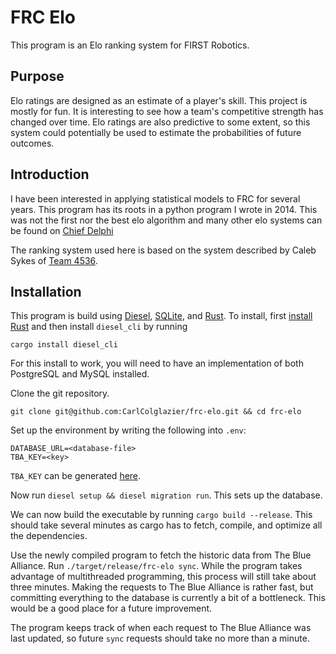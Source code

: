 # FRC Elo

This program is an Elo ranking system for FIRST Robotics.

## Purpose

Elo ratings are designed as an estimate of a player's skill. This
project is mostly for fun. It is interesting to see how a team's
competitive strength has changed over time. Elo ratings are also
predictive to some extent, so this system could potentially be
used to estimate the probabilities of future outcomes.

## Introduction

I have been interested in applying statistical models to FRC for
several years. This program has its roots in a python program I wrote
in 2014. This was not the first nor the best elo algorithm and many
other elo systems can be found
on
[Chief Delphi](https://www.chiefdelphi.com/forums/search.php?searchid=8141035)

The ranking system used here is based on the system described
by Caleb Sykes of [Team 4536](http://www.minutebots.org/).

## Installation

This program is build
using [Diesel](http://diesel.rs/), [SQLite](https://www.sqlite.org/),
and [Rust](https://www.rust-lang.org/en-US/). To install,
first [install Rust](https://www.rust-lang.org/en-US/install.html) and
then install `diesel_cli` by running

```
cargo install diesel_cli
```

For this install to work, you will need to have an implementation of
both PostgreSQL and MySQL installed.

Clone the git repository.

```
git clone git@github.com:CarlColglazier/frc-elo.git && cd frc-elo
```

Set up the environment by writing the following into `.env`:

```
DATABASE_URL=<database-file>
TBA_KEY=<key>
```

`TBA_KEY` can be
generated [here](https://www.thebluealliance.com/account).

Now run `diesel setup && diesel migration run`. This sets up the
database.

We can now build the executable by running `cargo build
--release`. This should take several minutes as cargo has to fetch,
compile, and optimize all the dependencies.

Use the newly compiled program to fetch the historic data from The
Blue Alliance. Run `./target/release/frc-elo sync`. While the program
takes advantage of multithreaded programming, this process will still
take about three minutes. Making the requests to The Blue Alliance is
rather fast, but committing everything to the database is currently a
bit of a bottleneck. This would be a good place for a future
improvement.

The program keeps track of when each request to The Blue Alliance was
last updated, so future `sync` requests should take no more than a
minute.
